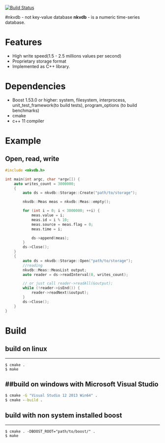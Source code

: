 [![Build Status](https://travis-ci.org/lysevi/nkvdb.svg?branch=master)](https://travis-ci.org/lysevi/nkvdb)

#nkvdb - not key-value database
**nkvdb** - is a numeric time-series database.

# Features
* High write speed(1.5 - 2.5 millions values per second)
* Proprietary storage format 
* Implemented as C++ library.

# Dependencies
* Boost 1.53.0 or higher: system, filesystem, interprocess, unit_test_framework(to build tests), program_options (to build benchmarks)
* cmake
* c++ 11 compiler

# Example
## Open, read, write
```C++
#include <nkvdb.h>

int main(int argc, char *argv[]) {
	auto writes_count = 3000000;
	{
		auto ds = nkvdb::Storage::Create("path/to/storage");

		nkvdb::Meas meas = nkvdb::Meas::empty();

		for (int i = 0; i < 3000000; ++i) {
			meas.value = i;
			meas.id = i % 10;
			meas.source = meas.flag = 0;
			meas.time = i;

			ds->append(meas);
		}
		ds->Close();
	}
	{
		auto ds = nkvdb::Storage::Open("path/to/storage");
		//reading
		nkvdb::Meas::MeasList output;
		auto reader = ds->readInterval(0, writes_count);

		// or just call reader->readAll(&output);
		while (!reader->isEnd()) {
			reader->readNext(&output);
		}
		ds->Close();
	}
}
```

# Build
## build on linux
---
```shell
$ cmake .
$ make
```
##build on windows with **Microsoft Visual Studio**
---
```cmd
$ cmake -G "Visual Studio 12 2013 Win64" .
$ cmake --build .
```

## build with non system installed boost
---
```shell
$ cmake . -DBOOST_ROOT="path/to/boost/" .
$ make
```
